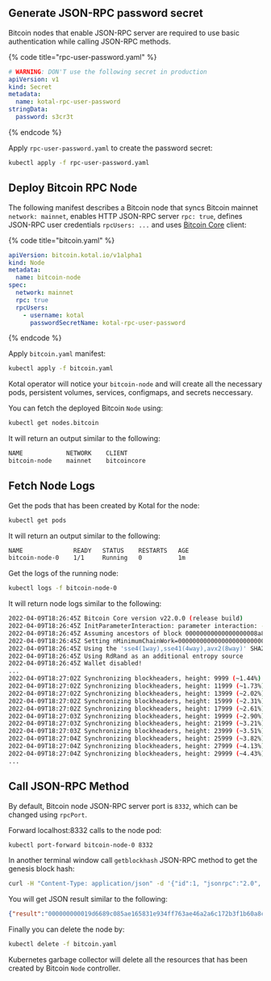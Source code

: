 ## Generate JSON-RPC password secret

Bitcoin nodes that enable JSON-RPC server are required to use basic authentication while calling JSON-RPC methods. 

{% code title="rpc-user-password.yaml" %}
```yaml
# WARNING: DON'T use the following secret in production
apiVersion: v1
kind: Secret
metadata:
  name: kotal-rpc-user-password
stringData:
  password: s3cr3t
```
{% endcode %}

Apply `rpc-user-password.yaml` to create the password secret:

```bash
kubectl apply -f rpc-user-password.yaml
```

## Deploy Bitcoin RPC Node

The following manifest describes a Bitcoin node that syncs Bitcoin mainnet `network: mainnet`, enables HTTP JSON-RPC server `rpc: true`, defines JSON-RPC user credentials `rpcUsers: ...` and uses [Bitcoin Core](https://github.com/bitcoin/bitcoin) client:

{% code title="bitcoin.yaml" %}
```yaml
apiVersion: bitcoin.kotal.io/v1alpha1
kind: Node
metadata:
  name: bitcoin-node
spec:
  network: mainnet
  rpc: true
  rpcUsers:
    - username: kotal
      passwordSecretName: kotal-rpc-user-password
```
{% endcode %}

Apply `bitcoin.yaml` manifest:

```bash
kubectl apply -f bitcoin.yaml
```

Kotal operator will notice your `bitcoin-node` and will create all the necessary pods, persistent volumes, services, configmaps, and secrets neccessary.

You can fetch the deployed Bitcoin `Node` using:

```bash
kubectl get nodes.bitcoin
```

It will return an output similar to the following:

```bash
NAME            NETWORK    CLIENT
bitcoin-node    mainnet    bitcoincore
```

## Fetch Node Logs

Get the pods that has been created by Kotal for the node:

```bash
kubectl get pods
```

It will return an output similar to the following:

```bash
NAME              READY   STATUS    RESTARTS   AGE
bitcoin-node-0    1/1     Running   0          1m
```

Get the logs of the running node:

```bash
kubectl logs -f bitcoin-node-0
```

It will return node logs similar to the following:

```bash
2022-04-09T18:26:45Z Bitcoin Core version v22.0.0 (release build)
2022-04-09T18:26:45Z InitParameterInteraction: parameter interaction: -bind set -> setting -listen=1
2022-04-09T18:26:45Z Assuming ancestors of block 00000000000000000008a89e854d57e5667df88f1cdef6fde2fbca1de5b639ad have valid signatures.
2022-04-09T18:26:45Z Setting nMinimumChainWork=00000000000000000000000000000000000000001fa4663bbbe19f82de910280
2022-04-09T18:26:45Z Using the 'sse4(1way),sse41(4way),avx2(8way)' SHA256 implementation
2022-04-09T18:26:45Z Using RdRand as an additional entropy source
2022-04-09T18:26:45Z Wallet disabled!
...
2022-04-09T18:27:02Z Synchronizing blockheaders, height: 9999 (~1.44%)
2022-04-09T18:27:02Z Synchronizing blockheaders, height: 11999 (~1.73%)
2022-04-09T18:27:02Z Synchronizing blockheaders, height: 13999 (~2.02%)
2022-04-09T18:27:02Z Synchronizing blockheaders, height: 15999 (~2.31%)
2022-04-09T18:27:02Z Synchronizing blockheaders, height: 17999 (~2.61%)
2022-04-09T18:27:03Z Synchronizing blockheaders, height: 19999 (~2.90%)
2022-04-09T18:27:03Z Synchronizing blockheaders, height: 21999 (~3.21%)
2022-04-09T18:27:03Z Synchronizing blockheaders, height: 23999 (~3.51%)
2022-04-09T18:27:04Z Synchronizing blockheaders, height: 25999 (~3.82%)
2022-04-09T18:27:04Z Synchronizing blockheaders, height: 27999 (~4.13%)
2022-04-09T18:27:04Z Synchronizing blockheaders, height: 29999 (~4.43%)
...
```

## Call JSON-RPC Method

By default, Bitcoin node JSON-RPC server port is `8332`, which can be changed using `rpcPort`.

Forward localhost:8332 calls to the node pod:

```bash
kubectl port-forward bitcoin-node-0 8332
```

In another terminal window call `getblockhash` JSON-RPC method to get the genesis block hash:

```bash
curl -H "Content-Type: application/json" -d '{"id":1, "jsonrpc":"2.0", "method": "getblockhash", "params": [0]}' 0.0.0.0:8332
```

You will get JSON result similar to the following:

```json
{"result":"000000000019d6689c085ae165831e934ff763ae46a2a6c172b3f1b60a8ce26f","error":null,"id":"1"}
```

Finally you can delete the node by:

```bash
kubectl delete -f bitcoin.yaml
```

Kubernetes garbage collector will delete all the resources that has been created by Bitcoin `Node` controller.
